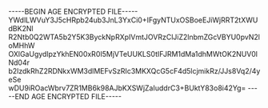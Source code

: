 -----BEGIN AGE ENCRYPTED FILE-----
YWdlLWVuY3J5cHRpb24ub3JnL3YxCi0+IFgyNTUxOSBoeEJiWjRRT2tXWUdBK2Nl
R2Ntb0Q2WTA5b2Y5K3ByckNpRXpIVmtJOVRzClJiZ2lnbmZGcVBYU0pvN2loMHhW
OXlGaUgydlpzYkhEN00xR0I5MjVTeUUKLS0tIFJRM1dMa1dhMWtOK2NUV0lNd04r
b2lzdkRhZ2RDNkxWM3dlMEFvSzRIc3MKXQcG5cF4d5lcjmikRz/JJs8Vq2/4yeSe
wDU9iROacWbrv7ZR1MB6k98AJbKXSWjZaIuddrC3+BUktY83o8i42Yg=
-----END AGE ENCRYPTED FILE-----
